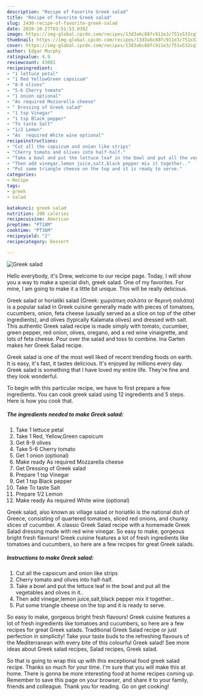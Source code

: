 ```yaml
---
description: "Recipe of Favorite Greek salad"
title: "Recipe of Favorite Greek salad"
slug: 2430-recipe-of-favorite-greek-salad
date: 2020-10-27T03:51:53.038Z
image: https://img-global.cpcdn.com/recipes/13d3a6c88fc911e3/751x532cq70/greek-salad-recipe-main-photo.jpg
thumbnail: https://img-global.cpcdn.com/recipes/13d3a6c88fc911e3/751x532cq70/greek-salad-recipe-main-photo.jpg
cover: https://img-global.cpcdn.com/recipes/13d3a6c88fc911e3/751x532cq70/greek-salad-recipe-main-photo.jpg
author: Edgar Murphy
ratingvalue: 4.9
reviewcount: 43081
recipeingredient:
- "1 lettuce petal"
- "1 Red YellowGreen capsicum"
- "8-9 olives"
- "5-6 Cherry tomato"
- "1 onion optional"
- "As required Mozzarella cheese"
- " Dressing of Greek salad"
- "1 tsp Vinegar"
- "1 tsp Black pepper"
- "To taste Salt"
- "1/2 Lemon"
- "As  required White wine optional"
recipeinstructions:
- "Cut all the capsicum and onion like strips"
- "Cherry tomato and olives into half-half."
- "Take a bowl and put the lettuce leaf in the bowl and put all the vegetables and olives in it.."
- "Then add vinegar,lemon juice,salt,black pepper mix it together.."
- "Put some triangle cheese on the top and it is ready to serve."
categories:
- Recipe
tags:
- greek
- salad

katakunci: greek salad 
nutrition: 200 calories
recipecuisine: American
preptime: "PT18M"
cooktime: "PT36M"
recipeyield: "2"
recipecategory: Dessert

---
```



![Greek salad](https://img-global.cpcdn.com/recipes/13d3a6c88fc911e3/751x532cq70/greek-salad-recipe-main-photo.jpg)

Hello everybody, it's Drew, welcome to our recipe page. Today, I will show you a way to make a special dish, greek salad. One of my favorites. For mine, I am going to make it a little bit unique. This will be really delicious.

Greek salad or horiatiki salad (Greek: χωριάτικη σαλάτα or θερινή σαλάτα) is a popular salad in Greek cuisine generally made with pieces of tomatoes, cucumbers, onion, feta cheese (usually served as a slice on top of the other ingredients), and olives (typically Kalamata olives) and dressed with salt. This authentic Greek salad recipe is made simply with tomato, cucumber, green pepper, red onion, olives, oregano, and a red wine vinaigrette, and lots of feta cheese. Pour over the salad and toss to combine. Ina Garten makes her Greek Salad recipe.

Greek salad is one of the most well liked of recent trending foods on earth. It is easy, it's fast, it tastes delicious. It's enjoyed by millions every day. Greek salad is something that I have loved my entire life. They're fine and they look wonderful.


To begin with this particular recipe, we have to first prepare a few ingredients. You can cook greek salad using 12 ingredients and 5 steps. Here is how you cook that.

<!--inarticleads1-->

##### The ingredients needed to make Greek salad:

1. Take 1 lettuce petal
1. Take 1 Red, Yellow,Green capsicum
1. Get 8-9 olives
1. Take 5-6 Cherry tomato
1. Get 1 onion (optional)
1. Make ready As required Mozzarella cheese
1. Get  Dressing of Greek salad
1. Prepare 1 tsp Vinegar
1. Get 1 tsp Black pepper
1. Take To taste Salt
1. Prepare 1/2 Lemon
1. Make ready As  required White wine (optional)


Greek salad, also known as village salad or horiatiki is the national dish of Greece, consisting of quartered tomatoes, sliced red onions, and chunky slices of cucumber. A classic Greek Salad recipe with a homemade Greek Salad dressing made with red wine vinegar. So easy to make, gorgeous bright fresh flavours! Greek cuisine features a lot of fresh ingredients like tomatoes and cucumbers, so here are a few recipes for great Greek salads. 

<!--inarticleads2-->

##### Instructions to make Greek salad:

1. Cut all the capsicum and onion like strips
1. Cherry tomato and olives into half-half.
1. Take a bowl and put the lettuce leaf in the bowl and put all the vegetables and olives in it..
1. Then add vinegar,lemon juice,salt,black pepper mix it together..
1. Put some triangle cheese on the top and it is ready to serve.


So easy to make, gorgeous bright fresh flavours! Greek cuisine features a lot of fresh ingredients like tomatoes and cucumbers, so here are a few recipes for great Greek salads. Traditional Greek Salad recipe or just perfection in simplicity! Take your taste buds to the refreshing flavours of the Mediterranean with every bite of this colourful Greek salad! See more ideas about Greek salad recipes, Salad recipes, Greek salad. 

So that is going to wrap this up with this exceptional food greek salad recipe. Thanks so much for your time. I'm sure that you will make this at home. There is gonna be more interesting food at home recipes coming up. Remember to save this page on your browser, and share it to your family, friends and colleague. Thank you for reading. Go on get cooking!
